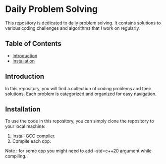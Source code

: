 # Daily Problem Solving

This repository is dedicated to daily problem solving. It contains solutions to various coding challenges and algorithms that I work on regularly.

## Table of Contents

- [Introduction](#introduction)
- [Installation](#installation)

## Introduction

In this repository, you will find a collection of coding problems and their solutions. Each problem is categorized and organized for easy navigation.

## Installation

To use the code in this repository, you can simply clone the repository to your local machine:
1. Install GCC compiler. 
2. Compile each cpp.

Note : for some cpp you might need to add -std=c++20 argument while compiling.
